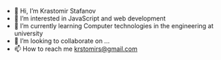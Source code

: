 - 👋 Hi, I’m Krastomir Stafanov
- 👀 I’m interested in JavaScript and web development
- 🌱 I’m currently learning Computer technologies in the engineering at university
- 💞️ I’m looking to collaborate on ...
- 📫 How to reach me krstomirs@gmail.com

<!---
krastomirstefanov/krastomirstefanov is a ✨ special ✨ repository because its `README.md` (this file) appears on your GitHub profile.
You can click the Preview link to take a look at your changes.
--->
